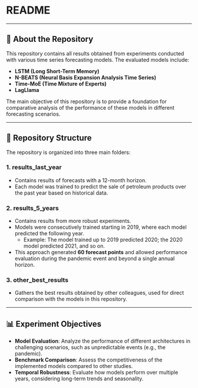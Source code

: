 # README

---

## 📄 About the Repository

This repository contains all results obtained from experiments conducted with various time series forecasting models. The evaluated models include:

- **LSTM (Long Short-Term Memory)**  
- **N-BEATS (Neural Basis Expansion Analysis Time Series)**  
- **Time-MoE (Time Mixture of Experts)**  
- **LagLlama**  

The main objective of this repository is to provide a foundation for comparative analysis of the performance of these models in different forecasting scenarios.

---

## 📂 Repository Structure

The repository is organized into three main folders:

### **1. results_last_year**
- Contains results of forecasts with a 12-month horizon.  
- Each model was trained to predict the sale of petroleum products over the past year based on historical data.

### **2. results_5_years**
- Contains results from more robust experiments.  
- Models were consecutively trained starting in 2019, where each model predicted the following year.  
    - Example: The model trained up to 2019 predicted 2020; the 2020 model predicted 2021, and so on.  
- This approach generated **60 forecast points** and allowed performance evaluation during the pandemic event and beyond a single annual horizon.

### **3. other_best_results**
- Gathers the best results obtained by other colleagues, used for direct comparison with the models in this repository.

---

## 📊 Experiment Objectives

- **Model Evaluation**: Analyze the performance of different architectures in challenging scenarios, such as unpredictable events (e.g., the pandemic).  
- **Benchmark Comparison**: Assess the competitiveness of the implemented models compared to other studies.  
- **Temporal Robustness**: Evaluate how models perform over multiple years, considering long-term trends and seasonality.

